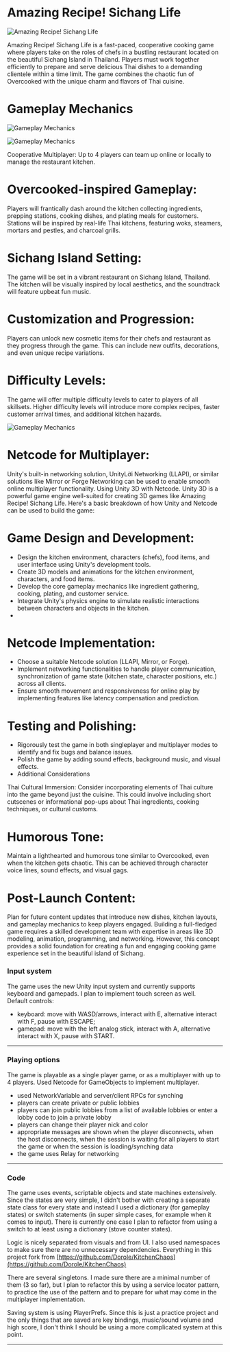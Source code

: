 # Amazing Recipe! Sichang Life
![Amazing Recipe! Sichang Life](https://github.com/banyapon/Amazing-Recipes/blob/main/Assets/Screenshots/a1.png?raw=true)

Amazing Recipe! Sichang Life is a fast-paced, cooperative cooking game where players take on the roles of chefs in a bustling restaurant located on the beautiful Sichang Island in Thailand. Players must work together efficiently to prepare and serve delicious Thai dishes to a demanding clientele within a time limit. The game combines the chaotic fun of Overcooked with the unique charm and flavors of Thai cuisine.

# Gameplay Mechanics
![Gameplay Mechanics](https://github.com/banyapon/Amazing-Recipes/blob/main/Assets/Screenshots/a5.png?raw=true)

![Gameplay Mechanics](https://github.com/banyapon/Amazing-Recipes/blob/main/Assets/Screenshots/a3.png?raw=true)

Cooperative Multiplayer: Up to 4 players can team up online or locally to manage the restaurant kitchen.

# Overcooked-inspired Gameplay: 
Players will frantically dash around the kitchen collecting ingredients, prepping stations, cooking dishes, and plating meals for customers. Stations will be inspired by real-life Thai kitchens, featuring woks, steamers, mortars and pestles, and charcoal grills.

# Sichang Island Setting: 
The game will be set in a vibrant restaurant on Sichang Island, Thailand. The kitchen will be visually inspired by local aesthetics, and the soundtrack will feature upbeat fun music.
# Customization and Progression: 
Players can unlock new cosmetic items for their chefs and restaurant as they progress through the game. This can include new outfits, decorations, and even unique recipe variations.

# Difficulty Levels:
The game will offer multiple difficulty levels to cater to players of all skillsets. Higher difficulty levels will introduce more complex recipes, faster customer arrival times, and additional kitchen hazards.

![Gameplay Mechanics](https://github.com/banyapon/Amazing-Recipes/blob/main/Assets/Screenshots/a2.png?raw=true)

# Netcode for Multiplayer: 
Unity's built-in networking solution, UnityLời Networking (LLAPI), or similar solutions like Mirror or Forge Networking can be used to enable smooth online multiplayer functionality.
Using Unity 3D with Netcode. Unity 3D is a powerful game engine well-suited for creating 3D games like Amazing Recipe! Sichang Life. Here's a basic breakdown of how Unity and Netcode can be used to build the game:

# Game Design and Development:

* Design the kitchen environment, characters (chefs), food items, and user interface using Unity's development tools.
* Create 3D models and animations for the kitchen environment, characters, and food items.
* Develop the core gameplay mechanics like ingredient gathering, cooking, plating, and customer service.
* Integrate Unity's physics engine to simulate realistic interactions between characters and objects in the kitchen.
* 
# Netcode Implementation:

* Choose a suitable Netcode solution (LLAPI, Mirror, or Forge).
* Implement networking functionalities to handle player communication, synchronization of game state (kitchen state, character positions, etc.) across all clients.
* Ensure smooth movement and responsiveness for online play by implementing features like latency compensation and prediction.

# Testing and Polishing:
* Rigorously test the game in both singleplayer and multiplayer modes to identify and fix bugs and balance issues.
* Polish the game by adding sound effects, background music, and visual effects.
* Additional Considerations

Thai Cultural Immersion: Consider incorporating elements of Thai culture into the game beyond just the cuisine. This could involve including short cutscenes or informational pop-ups about Thai ingredients, cooking techniques, or cultural customs.

# Humorous Tone: 
Maintain a lighthearted and humorous tone similar to Overcooked, even when the kitchen gets chaotic. This can be achieved through character voice lines, sound effects, and visual gags.

# Post-Launch Content: 
Plan for future content updates that introduce new dishes, kitchen layouts, and gameplay mechanics to keep players engaged.
Building a full-fledged game requires a skilled development team with expertise in areas like 3D modeling, animation, programming, and networking. However, this concept provides a solid foundation for creating a fun and engaging cooking game experience set in the beautiful island of Sichang.

### Input system
The game uses the new Unity input system and currently supports keyboard and gamepads. I plan to implement touch screen as well.<br>
Default controls: 
* keyboard: move with WASD/arrows, interact with E, alternative interact with F, pause with ESCAPE; 
* gamepad: move with the left analog stick, interact with A, alternative interact with X, pause with START.
***

### Playing options
The game is playable as a single player game, or as a multiplayer with up to 4 players. Used Netcode for GameObjects to implement multiplayer. 
* used NetworkVariable and server/client RPCs for synching
* players can create private or public lobbies
* players can join public lobbies from a list of available lobbies or enter a lobby code to join a private lobby
* players can change their player nick and color
* appropriate messages are shown when the player disconnects, when the host disconnects, when the session is waiting for all players to start the game or when the session is loading/synching data
* the game uses Relay for networking
***
### Code
The game uses events, scriptable objects and state machines extensively. Since the states are very simple, I didn't bother with creating a separate state class for every state and instead I used a dictionary (for gameplay states) or switch statements (in super simple cases, for example when it comes to input). There is currently one case I plan to refactor from using a switch to  at least using a dictionary (stove counter states).

Logic is nicely separated from visuals and from UI. I also used namespaces to make sure there are no unnecessary dependencies.
Everything in this project fork from [https://github.com/Dorole/KitchenChaos](https://github.com/Dorole/KitchenChaos)

There are several singletons. I made sure there are a minimal number of them (3 so far), but I plan to refactor this by using a service locator pattern, to practice the use of the pattern and to prepare for what may come in the multiplayer implementation.

Saving system is using PlayerPrefs. Since this is just a practice project and the only things that are saved are key bindings, music/sound volume and high score, I don't think I should be using a more complicated system at this point.
***
